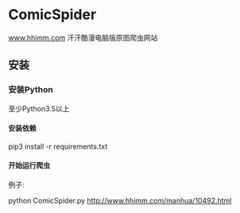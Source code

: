 # ComicSpider
www.hhimm.com
汗汗酷漫电脑版原图爬虫网站
## 安装

### 安装Python

至少Python3.5以上

#### 安装依赖

pip3 install -r requirements.txt

#### 开始运行爬虫

例子:

python ComicSpider.py http://www.hhimm.com/manhua/10492.html
